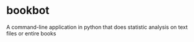# bookbot
A command-line application in python that does statistic analysis on text files or entire books
